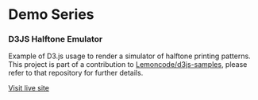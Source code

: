 # Demo Series
### D3JS Halftone Emulator

Example of D3.js usage to render a simulator of halftone printing patterns.
This project is part of a contribution to [Lemoncode/d3js-samples](https://github.com/Lemoncode/d3js-samples), please refer to that repository for further details.

[Visit live site](https://fjcalzado.github.io/DemoSeries-D3JS-Halftone/)
